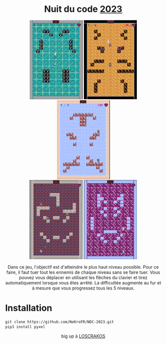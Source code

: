<h1 align="center">Nuit du code <a href="https://www.nuitducode.net/ndc2023/T">2023</a></h1>


<p align="center">
  <img src="img/1.png" width="171" height="255"/>
  <img src="img/2.png" width="171" height="255"/>
  <img src="img/3.png" width="171" height="255"/>
  <br>
  <img src="img/4.png" width="171" height="255"/>
  <img src="img/5.png" width="171" height="255"/>
</p>


<p align="center">
Dans ce jeu, l'objectif est d'atteindre le plus haut niveau possible.
Pour ce faire, il faut tuer tout les ennemis de chaque niveau sans se faire tuer.
Vous pouvez vous déplacer en utilisant les flèches du clavier et tirez automatiquement lorsque vous êtes arrêté.
La difficultée augmente au fur et à mesure que vous progressez tous les 5 niveaux. 
</p>

# Installation
```
git clone https://github.com/NeKroFR/NDC-2023.git
pip3 install pyxel
```
 
 <p align="center">big up à <a href= "https://github.com/Zwarex">LOSCRAKOS</a></p>

 
